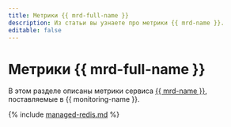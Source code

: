 ```yaml
---
title: Метрики {{ mrd-full-name }}
description: Из статьи вы узнаете про метрики {{ mrd-name }}.
editable: false
---
```


# Метрики {{ mrd-full-name }}

В этом разделе описаны метрики сервиса [{{ mrd-name }}](../../managed-redis/), поставляемые в {{ monitoring-name }}.

{% include [managed-redis.md](../../_includes/monitoring/metrics-ref/managed-redis.md) %}